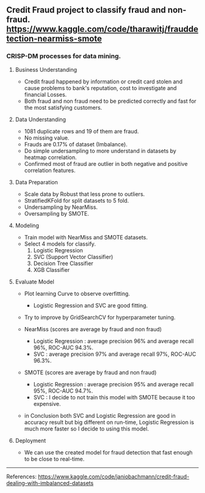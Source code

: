 **Credit Fraud project** to classify fraud and non-fraud.
https://www.kaggle.com/code/tharawitj/frauddetection-nearmiss-smote
---
### CRISP-DM processes for data mining.
1. Business Understanding
    * Credit fraud happened by information or credit card stolen and cause problems to bank's reputation, cost to investigate and financial Losses.
    * Both fraud and non fraud need to be predicted correctly and fast for the most satisfying customers. 

2. Data Understanding
    * 1081 duplicate rows and 19 of them are fraud.
    * No missing value.
    * Frauds are 0.17% of dataset (Imbalance).
    * Do simple undersampling to more understand in datasets by heatmap correlation.
    * Confirmed most of fraud are outlier in both negative and positive correlation features.

3. Data Preparation
    * Scale data by Robust that less prone to outliers.
    * StratifiedKFold for split datasets to 5 fold.
    * Undersampling by NearMiss.
    * Oversampling by SMOTE.

4. Modeling
    * Train model with NearMiss and SMOTE datasets.
    * Select 4 models for classify.
        1. Logistic Regression 
        2. SVC (Support Vector Classifier)
        3. Decision Tree Classifier
        4. XGB Classifier

5. Evaluate Model
    * Plot learning Curve to observe overfitting.
        * Logistic Regression and SVC are good fitting.
    * Try to improve by GridSearchCV for hyperparameter tuning.
    * NearMiss (scores are average by fraud and non fraud)
        * Logistic Regression : average precision 96% and average recall 96%, ROC-AUC 94.3%.
        * SVC : average precision 97% and average recall 97%, ROC-AUC 96.3%.
    * SMOTE (scores are average by fraud and non fraud)
        * Logistic Regression : average precision 95% and average recall 95%, ROC-AUC 94.7%.
        * SVC : I decide to not train this model with SMOTE because it too expensive.

    * in Conclusion both SVC and Logistic Regression are good in accuracy result but big different on run-time, Logistic Regression is much more faster so I decide to using this model.

6. Deployment
    * We can use the created model for fraud detection that fast enough to be close to real-time.
---
References:
https://www.kaggle.com/code/janiobachmann/credit-fraud-dealing-with-imbalanced-datasets
